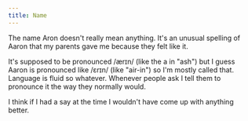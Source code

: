 ```yaml
---
title: Name
---
```


The name Aron doesn't really mean anything. It's an unusual spelling of Aaron that my parents gave me because they felt like it.

It's supposed to be pronounced /ærɪn/ (like the a in "ash") but I guess Aaron is pronounced like /ɛrɪn/ (like "air-in") so I'm mostly called that. Language is fluid so whatever. Whenever people ask I tell them to pronounce it the way they normally would.

I think if I had a say at the time I wouldn't have come up with anything better.
